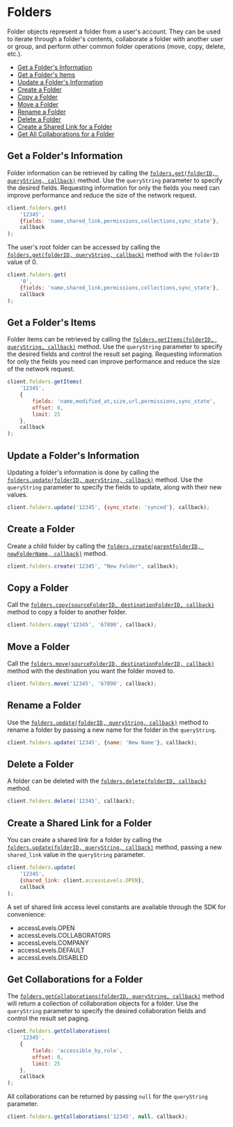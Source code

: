 Folders
=======

Folder objects represent a folder from a user's account. They can be used to
iterate through a folder's contents, collaborate a folder with another user or
group, and perform other common folder operations (move, copy, delete, etc.).

* [Get a Folder's Information](#get-a-folders-information)
* [Get a Folder's Items](#get-a-folders-items)
* [Update a Folder's Information](#update-a-folders-information)
* [Create a Folder](#create-a-folder)
* [Copy a Folder](#copy-a-folder)
* [Move a Folder](#move-a-folder)
* [Rename a Folder](#rename-a-folder)
* [Delete a Folder](#delete-a-folder)
* [Create a Shared Link for a Folder](#create-a-shared-link-for-a-folder)
* [Get All Collaborations for a Folder](#get-all-collaborations-for-a-folder)

Get a Folder's Information
--------------------------

Folder information can be retrieved by calling the 
[`folders.get(folderID, queryString, callback)`](http://opensource.box.com/box-node-sdk/Folders.html#get) method. Use the `queryString` parameter to specify the desired fields. Requesting information for only the fields you need can improve performance and reduce the size of the network request. 

```js
client.folders.get(
    '12345',
    {fields: 'name,shared_link,permissions,collections,sync_state'},
    callback
);
```

The user's root folder can be accessed by calling the 
[`folders.get(folderID, queryString, callback)`](http://opensource.box.com/box-node-sdk/Folders.html#get) method with the `folderID` value of 0.

```js
client.folders.get(
    '0',
    {fields: 'name,shared_link,permissions,collections,sync_state'},
    callback
);
```


Get a Folder's Items
--------------------

Folder items can be retrieved by calling the [`folders.getItems(folderID, queryString, callback)`](http://opensource.box.com/box-node-sdk/Folders.html#getItems) method. Use the `queryString` parameter to specify the desired fields and control the result set paging. Requesting information for only the fields you need can improve performance and reduce the size of the network request.

```js
client.folders.getItems(
    '12345',
    {
        fields: 'name,modified_at,size,url,permissions,sync_state',
        offset: 0,
        limit: 25
    },
    callback
);
```


Update a Folder's Information
-----------------------------

Updating a folder's information is done by calling the [`folders.update(folderID, queryString, callback)`](http://opensource.box.com/box-node-sdk/Folders.html#update) method. Use the `queryString` parameter to specify the fields to update, along with their new values.

```js
client.folders.update('12345', {sync_state: 'synced'}, callback);
```


Create a Folder
---------------

Create a child folder by calling the [`folders.create(parentFolderID, newFolderName, callback)`](http://opensource.box.com/box-node-sdk/Folders.html#create) method.

```js
client.folders.create('12345', "New Folder", callback);
```


Copy a Folder
-------------

Call the [`folders.copy(sourceFolderID, destinationFolderID, callback)`](http://opensource.box.com/box-node-sdk/Folders.html#create) method to copy a folder to another folder.

```js
client.folders.copy('12345', '67890', callback);
```


Move a Folder
-------------

Call the [`folders.move(sourceFolderID, destinationFolderID, callback)`](http://opensource.box.com/box-node-sdk/Folders.html#move) method with the destination you want the folder moved to.

```js
client.folders.move('12345', '67890', callback);
```


Rename a Folder
---------------

Use the [`folders.update(folderID, queryString, callback)`](http://opensource.box.com/box-node-sdk/Folders.html#update) method to rename a folder by passing a new name for the folder in the `queryString`.

```js
client.folders.update('12345', {name: 'New Name'}, callback);
```


Delete a Folder
---------------

A folder can be deleted with the [`folders.delete(folderID, callback)`](http://opensource.box.com/box-node-sdk/Folders.html#delete) method.

```js
client.folders.delete('12345', callback);
```


Create a Shared Link for a Folder
---------------------------------

You can create a shared link for a folder by calling the
[`folders.update(folderID, queryString, callback)`](http://opensource.box.com/box-node-sdk/Folders.html#update) method, passing a new `shared_link` value in the `queryString` parameter.

```js
client.folders.update(
    '12345',
    {shared_link: client.accessLevels.OPEN},
    callback
);
```

A set of shared link access level constants are available through the SDK for convenience:
* accessLevels.OPEN
* accessLevels.COLLABORATORS
* accessLevels.COMPANY
* accessLevels.DEFAULT
* accessLevels.DISABLED


Get Collaborations for a Folder
-----------------------------------

The [`folders.getCollaborations(folderID, queryString, callback)`](http://opensource.box.com/box-node-sdk/Folders.html#getCollaborations) method will return a collection of collaboration objects for a folder. Use the `queryString` parameter to specify the desired collaboration fields and control the result set paging.

```js
client.folders.getCollaborations(
    '12345',
    {
        fields: 'accessible_by,role',
        offset: 0,
        limit: 25
    },
    callback
);
```

All collaborations can be returned by passing `null` for the `queryString` parameter.

```js
client.folders.getCollaborations('12345', null, callback);
```

